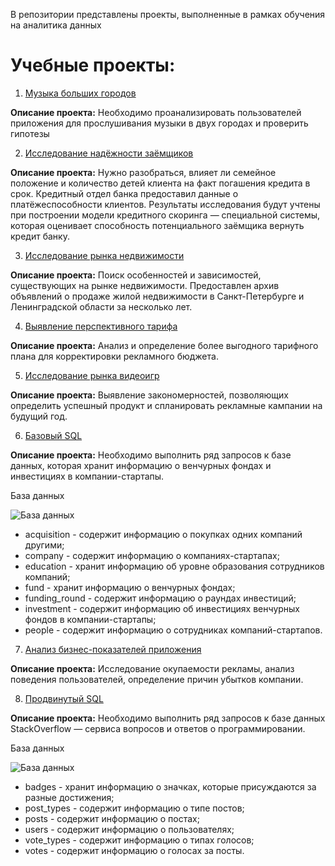 В репозитории представлены проекты, выполненные в рамках обучения на аналитика данных
# Учебные проекты:
1. [Музыка больших городов](https://github.com/Anastasiamay/Study_projects/blob/main/music.ipynb)

  __Описание проекта:__ 
  Необходимо проанализировать пользователей приложения для прослушивания музыки в двух городах и проверить гипотезы

2. [Исследование надёжности заёмщиков](https://github.com/Anastasiamay/Study_projects/blob/main/credit.ipynb)

  __Описание проекта:__
Нужно разобраться, влияет ли семейное положение и количество детей клиента на факт погашения кредита в срок. Кредитный отдел банка предоставил данные о платёжеспособности клиентов.
Результаты исследования будут учтены при построении модели кредитного скоринга — специальной системы, которая оценивает способность потенциального заёмщика вернуть кредит банку.

3. [Исследование рынка недвижимости](https://github.com/Anastasiamay/Study_projects/blob/main/credit.ipynb)
 
  __Описание проекта:__
Поиск особенностей и зависимостей, существующих на рынке недвижимости. Предоставлен архив объявлений о продаже жилой недвижимости в Санкт-Петербурге и Ленинградской области за несколько лет.

4. [Выявление перспективного тарифа](https://github.com/Anastasiamay/Study_projects/blob/main/Tariffs.ipynb)
 
  __Описание проекта:__
Анализ и определение более выгодного  тарифного плана для корректировки рекламного бюджета.

5. [Исследование рынка видеоигр](https://github.com/Anastasiamay/Study_projects/blob/main/games.ipynb)

  __Описание проекта:__
Выявление закономерностей, позволяющих определить успешный продукт и спланировать рекламные кампании на будущий год.

6. [Базовый SQL](https://github.com/Anastasiamay/Study_projects/blob/main/base_sql.sql)

__Описание проекта:__
Необходимо выполнить ряд запросов к базе данных, которая хранит информацию о венчурных фондах и инвестициях в компании-стартапы.

База данных

![База данных](https://pictures.s3.yandex.net/resources/13_border2880_1628164784.png)

* acquisition - содержит информацию о покупках одних компаний другими;
* company - содержит информацию о компаниях-стартапах;
* education - хранит информацию об уровне образования сотрудников компаний;
* fund - хранит информацию о венчурных фондах;
* funding_round - содержит информацию о раундах инвестиций;
* investment - содержит информацию об инвестициях венчурных фондов в компании-стартапы;
* people - содержит информацию о сотрудниках компаний-стартапов.

7. [Анализ бизнес-показателей приложения](https://github.com/Anastasiamay/Study_projects/blob/main/business_performance_analysis.ipynb)

  __Описание проекта:__
Исследование окупаемости рекламы, анализ поведения пользователей, определение причин убытков компании.

8. [Продвинутый SQL](https://github.com/Anastasiamay/Study_projects/blob/main/advanced_sql.sql)

__Описание проекта:__
Необходимо выполнить ряд запросов к базе данных StackOverflow — сервиса вопросов и ответов о программировании.

База данных

![База данных](https://pictures.s3.yandex.net/resources/Frame_353_1_1664969443.png)

* badges - хранит информацию о значках, которые присуждаются за разные достижения;
* post_types - содержит информацию о типе постов;
* posts - содержит информацию о постах;
* users - содержит информацию о пользователях;
* vote_types - содержит информацию о типах голосов;
* votes - содержит информацию о голосах за посты.
